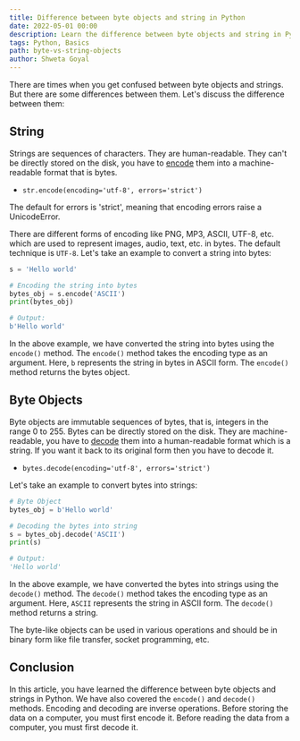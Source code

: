 ```yaml
---
title: Difference between byte objects and string in Python
date: 2022-05-01 00:00
description: Learn the difference between byte objects and string in Python
tags: Python, Basics
path: byte-vs-string-objects
author: Shweta Goyal
---
```


There are times when you get confused between byte objects and strings. But there are some differences between them. Let's discuss the difference between them:

## String

Strings are sequences of characters. They are human-readable. They can't be directly stored on the disk, you have to [encode](https://docs.python.org/3/library/stdtypes.html#str.encode) them into a machine-readable format that is bytes.

- `str.encode(encoding='utf-8', errors='strict')`

The default for errors is 'strict', meaning that encoding errors raise a UnicodeError.

There are different forms of encoding like PNG, MP3, ASCII, UTF-8, etc. which are used to represent images, audio, text, etc. in bytes. The default technique is `UTF-8`. Let's take an example to convert a string into bytes:

```python
s = 'Hello world'

# Encoding the string into bytes
bytes_obj = s.encode('ASCII')
print(bytes_obj)

# Output:
b'Hello world'
```

In the above example, we have converted the string into bytes using the `encode()` method. The `encode()` method takes the encoding type as an argument. Here, `b` represents the string in bytes in ASCII form. The `encode()` method returns the bytes object.

## Byte Objects

Byte objects are immutable sequences of bytes, that is, integers in the range 0 to 255. Bytes can be directly stored on the disk. They are machine-readable, you have to [decode](https://docs.python.org/3/library/stdtypes.html#bytes.decode) them into a human-readable format which is a string. If you want it back to its original form then you have to decode it.

- `bytes.decode(encoding='utf-8', errors='strict')`

Let's take an example to convert bytes into strings:

```python
# Byte Object
bytes_obj = b'Hello world'

# Decoding the bytes into string
s = bytes_obj.decode('ASCII')
print(s)

# Output:
'Hello world'
```

In the above example, we have converted the bytes into strings using the `decode()` method. The `decode()` method takes the encoding type as an argument. Here, `ASCII` represents the string in ASCII form. The `decode()` method returns a string.

The byte-like objects can be used in various operations and should be in binary form like file transfer, socket programming, etc.

## Conclusion

In this article, you have learned the difference between byte objects and strings in Python. We have also covered the `encode()` and `decode()` methods. Encoding and decoding are inverse operations. Before storing the data on a computer, you must first encode it. Before reading the data from a computer, you must first decode it.

